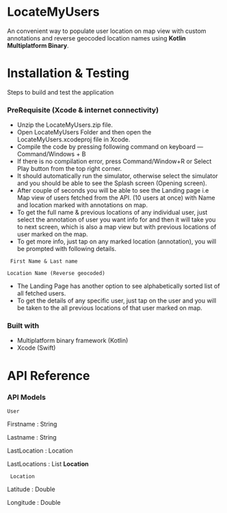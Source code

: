 # LocateMyUsers
An convenient way to populate user location on map view with custom annotations and reverse geocoded location names using **Kotlin Multiplatform Binary**.


# Installation & Testing
 
Steps to build and test the application
### PreRequisite (Xcode & internet connectivity)
* Unzip the LocateMyUsers.zip file. 
* Open LocateMyUsers Folder and then open the LocateMyUsers.xcodeproj file in Xcode.
* Compile the code by pressing following command on keyboard — Command/Windows + B 
* If there is no compilation error, press Command/Window+R or Select Play button from the top right corner.
* It should automatically run the simulator, otherwise select the simulator and you should be able to see the Splash screen (Opening screen).
* After couple of seconds you will be able to see the Landing page i.e Map view of users fetched from the API. (10 users at once) with Name and location marked with annotations on map.
* To get the full name & previous locations of any individual user, just select the annotation of user you want info for and then it will take you to next screen, which is also a map view but with previous locations of user marked on the map. 
* To get more info, just tap on any marked location (annotation), you will be prompted with following details.
```
 First Name & Last name
```
```
Location Name (Reverse geocoded)
```
* The Landing Page has another option to see alphabetically sorted list of all fetched users.
* To get the details of any specific user, just tap on the user and you will be taken to the all previous locations of that user marked on map.

### Built with

* Multiplatform binary framework (Kotlin)
* Xcode (Swift)

# API Reference

### API Models

```
User
```

Firstname : String

Lastname : String

LastLocation : Location

LastLocations : List **Location**

```
 Location
```

Latitude : Double

Longitude : Double

